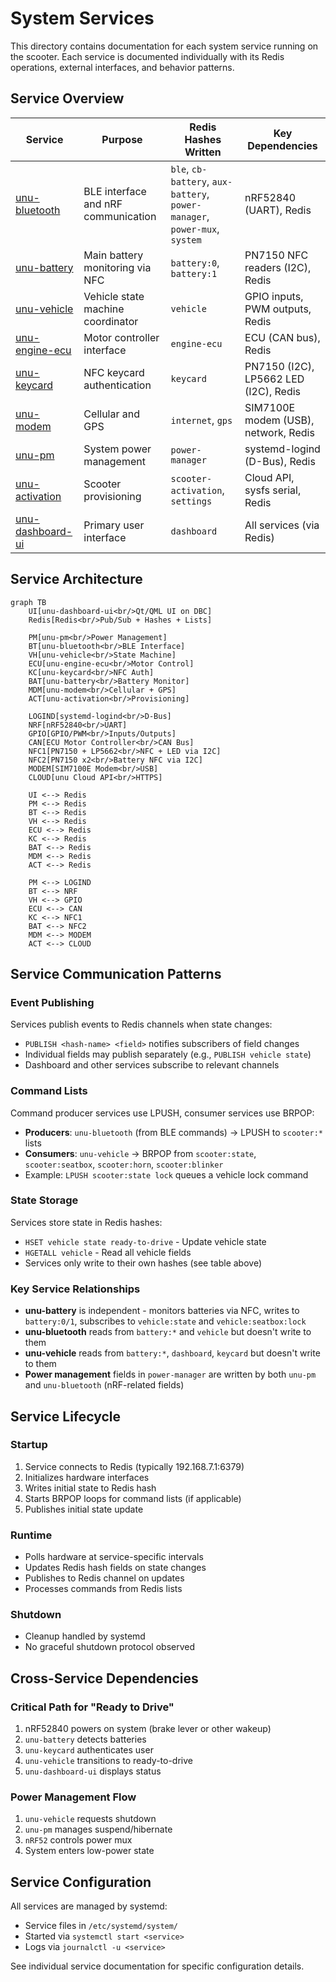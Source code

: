 # System Services

This directory contains documentation for each system service running on the scooter. Each service is documented individually with its Redis operations, external interfaces, and behavior patterns.

## Service Overview

| Service | Purpose | Redis Hashes Written | Key Dependencies |
|---------|---------|----------------------|------------------|
| [unu-bluetooth](unu-bluetooth.md) | BLE interface and nRF communication | `ble`, `cb-battery`, `aux-battery`, `power-manager`, `power-mux`, `system` | nRF52840 (UART), Redis |
| [unu-battery](unu-battery.md) | Main battery monitoring via NFC | `battery:0`, `battery:1` | PN7150 NFC readers (I2C), Redis |
| [unu-vehicle](unu-vehicle.md) | Vehicle state machine coordinator | `vehicle` | GPIO inputs, PWM outputs, Redis |
| [unu-engine-ecu](unu-engine-ecu.md) | Motor controller interface | `engine-ecu` | ECU (CAN bus), Redis |
| [unu-keycard](unu-keycard.md) | NFC keycard authentication | `keycard` | PN7150 (I2C), LP5662 LED (I2C), Redis |
| [unu-modem](unu-modem.md) | Cellular and GPS | `internet`, `gps` | SIM7100E modem (USB), network, Redis |
| [unu-pm](unu-pm.md) | System power management | `power-manager` | systemd-logind (D-Bus), Redis |
| [unu-activation](unu-activation.md) | Scooter provisioning | `scooter-activation`, `settings` | Cloud API, sysfs serial, Redis |
| [unu-dashboard-ui](unu-dashboard-ui.md) | Primary user interface | `dashboard` | All services (via Redis) |

## Service Architecture

```mermaid
graph TB
    UI[unu-dashboard-ui<br/>Qt/QML UI on DBC]
    Redis[Redis<br/>Pub/Sub + Hashes + Lists]

    PM[unu-pm<br/>Power Management]
    BT[unu-bluetooth<br/>BLE Interface]
    VH[unu-vehicle<br/>State Machine]
    ECU[unu-engine-ecu<br/>Motor Control]
    KC[unu-keycard<br/>NFC Auth]
    BAT[unu-battery<br/>Battery Monitor]
    MDM[unu-modem<br/>Cellular + GPS]
    ACT[unu-activation<br/>Provisioning]

    LOGIND[systemd-logind<br/>D-Bus]
    NRF[nRF52840<br/>UART]
    GPIO[GPIO/PWM<br/>Inputs/Outputs]
    CAN[ECU Motor Controller<br/>CAN Bus]
    NFC1[PN7150 + LP5662<br/>NFC + LED via I2C]
    NFC2[PN7150 x2<br/>Battery NFC via I2C]
    MODEM[SIM7100E Modem<br/>USB]
    CLOUD[unu Cloud API<br/>HTTPS]

    UI <--> Redis
    PM <--> Redis
    BT <--> Redis
    VH <--> Redis
    ECU <--> Redis
    KC <--> Redis
    BAT <--> Redis
    MDM <--> Redis
    ACT <--> Redis

    PM <--> LOGIND
    BT <--> NRF
    VH <--> GPIO
    ECU <--> CAN
    KC <--> NFC1
    BAT <--> NFC2
    MDM <--> MODEM
    ACT <--> CLOUD
```

## Service Communication Patterns

### Event Publishing
Services publish events to Redis channels when state changes:
- `PUBLISH <hash-name> <field>` notifies subscribers of field changes
- Individual fields may publish separately (e.g., `PUBLISH vehicle state`)
- Dashboard and other services subscribe to relevant channels

### Command Lists
Command producer services use LPUSH, consumer services use BRPOP:
- **Producers**: `unu-bluetooth` (from BLE commands) → LPUSH to `scooter:*` lists
- **Consumers**: `unu-vehicle` → BRPOP from `scooter:state`, `scooter:seatbox`, `scooter:horn`, `scooter:blinker`
- Example: `LPUSH scooter:state lock` queues a vehicle lock command

### State Storage
Services store state in Redis hashes:
- `HSET vehicle state ready-to-drive` - Update vehicle state
- `HGETALL vehicle` - Read all vehicle fields
- Services only write to their own hashes (see table above)

### Key Service Relationships
- **unu-battery** is independent - monitors batteries via NFC, writes to `battery:0/1`, subscribes to `vehicle:state` and `vehicle:seatbox:lock`
- **unu-bluetooth** reads from `battery:*` and `vehicle` but doesn't write to them
- **unu-vehicle** reads from `battery:*`, `dashboard`, `keycard` but doesn't write to them
- **Power management** fields in `power-manager` are written by both `unu-pm` and `unu-bluetooth` (nRF-related fields)

## Service Lifecycle

### Startup
1. Service connects to Redis (typically 192.168.7.1:6379)
2. Initializes hardware interfaces
3. Writes initial state to Redis hash
4. Starts BRPOP loops for command lists (if applicable)
5. Publishes initial state update

### Runtime
- Polls hardware at service-specific intervals
- Updates Redis hash fields on state changes
- Publishes to Redis channel on updates
- Processes commands from Redis lists

### Shutdown
- Cleanup handled by systemd
- No graceful shutdown protocol observed

## Cross-Service Dependencies

### Critical Path for "Ready to Drive"
1. nRF52840 powers on system (brake lever or other wakeup)
2. `unu-battery` detects batteries
3. `unu-keycard` authenticates user
4. `unu-vehicle` transitions to ready-to-drive
5. `unu-dashboard-ui` displays status

### Power Management Flow
1. `unu-vehicle` requests shutdown
2. `unu-pm` manages suspend/hibernate
3. `nRF52` controls power mux
4. System enters low-power state

## Service Configuration

All services are managed by systemd:
- Service files in `/etc/systemd/system/`
- Started via `systemctl start <service>`
- Logs via `journalctl -u <service>`

See individual service documentation for specific configuration details.
